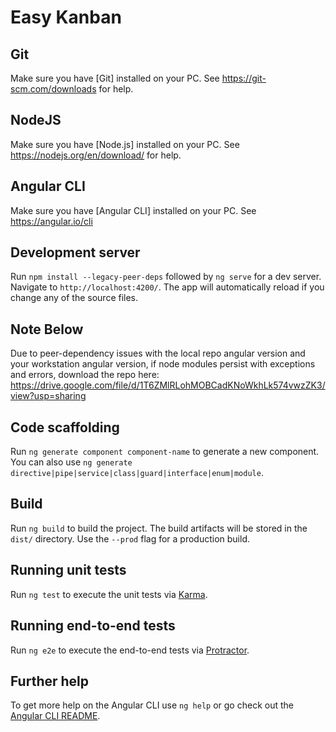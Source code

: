 # Easy Kanban


## Git
Make sure you have [Git] installed on your PC. See https://git-scm.com/downloads for help. 

## NodeJS
Make sure you have [Node.js] installed on your PC. See https://nodejs.org/en/download/ for help. 

## Angular CLI
Make sure you have [Angular CLI] installed on your PC. See https://angular.io/cli

## Development server

Run `npm install --legacy-peer-deps` followed by `ng serve` for a dev server. Navigate to `http://localhost:4200/`. The app will automatically reload if you change any of the source files.

## Note Below
Due to peer-dependency issues with the local repo angular version and your workstation angular version,
if node modules persist with exceptions and errors, download the repo here:
https://drive.google.com/file/d/1T6ZMlRLohMOBCadKNoWkhLk574vwzZK3/view?usp=sharing


## Code scaffolding

Run `ng generate component component-name` to generate a new component. You can also use `ng generate directive|pipe|service|class|guard|interface|enum|module`.

## Build

Run `ng build` to build the project. The build artifacts will be stored in the `dist/` directory. Use the `--prod` flag for a production build.

## Running unit tests

Run `ng test` to execute the unit tests via [Karma](https://karma-runner.github.io).

## Running end-to-end tests

Run `ng e2e` to execute the end-to-end tests via [Protractor](http://www.protractortest.org/).

## Further help

To get more help on the Angular CLI use `ng help` or go check out the [Angular CLI README](https://github.com/angular/angular-cli/blob/master/README.md).
